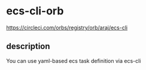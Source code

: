 # ecs-cli-orb

https://circleci.com/orbs/registry/orb/araj/ecs-cli


## description

You can use yaml-based ecs task definition via ecs-cli

